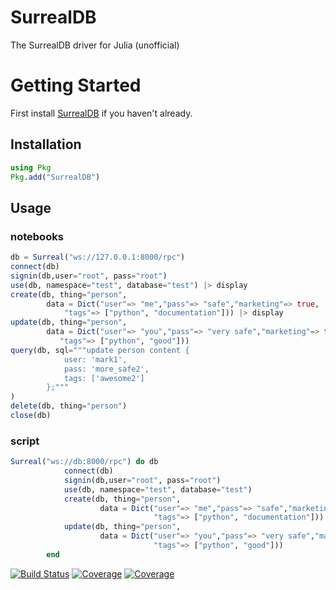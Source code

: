 # SurrealDB

The SurrealDB driver for Julia (unofficial)

# Getting Started
First install [SurrealDB](https://surrealdb.com/install) if you haven't already.

## Installation
```julia
using Pkg
Pkg.add("SurrealDB")
```

## Usage

### notebooks
```julia
db = Surreal("ws://127.0.0.1:8000/rpc")
connect(db)
signin(db,user="root", pass="root")
use(db, namespace="test", database="test") |> display
create(db, thing="person",
        data = Dict("user"=> "me","pass"=> "safe","marketing"=> true,
            "tags"=> ["python", "documentation"])) |> display
update(db, thing="person",
        data = Dict("user"=> "you","pass"=> "very safe","marketing"=> true,
           "tags"=> ["python", "good"]))
query(db, sql="""update person content {
            user: 'mark1',
            pass: 'more_safe2',
            tags: ['awesome2']
        };"""
)
delete(db, thing="person")
close(db)
```
### script
```julia
Surreal("ws://db:8000/rpc") do db
            connect(db)
            signin(db,user="root", pass="root")
            use(db, namespace="test", database="test")
            create(db, thing="person",
                    data = Dict("user"=> "me","pass"=> "safe","marketing"=> true,
                                "tags"=> ["python", "documentation"]))
            update(db, thing="person",
                    data = Dict("user"=> "you","pass"=> "very safe","marketing"=> true,
                                "tags"=> ["python", "good"]))
        end
```

[![Build Status](https://travis-ci.com/YuriMiyamori/SurrealDB.jl.svg?branch=main)](https://travis-ci.com/YuriMiyamori/SurrealDB.jl)
[![Coverage](https://codecov.io/gh/YuriMiyamori/SurrealDB.jl/branch/main/graph/badge.svg)](https://codecov.io/gh/YuriMiyamori/SurrealDB.jl)
[![Coverage](https://coveralls.io/repos/github/YuriMiyamori/SurrealDB.jl/badge.svg?branch=main)](https://coveralls.io/github/YuriMiyamori/SurrealDB.jl?branch=main)
